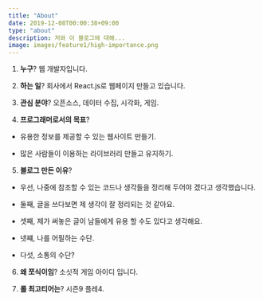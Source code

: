 ```yaml
---
title: "About"
date: 2019-12-08T00:00:38+09:00
type: "about"
description: 저와 이 블로그에 대해...
image: images/feature1/high-importance.png
---
```


1. **누구**? 웹 개발자입니다.

2. **하는 일**? 회사에서 React.js로 웹페이지 만들고 있습니다.

3. **관심 분야**? 오픈소스, 데이터 수집, 시각화, 게임.

4. **프로그래머로서의 목표**?

- 유용한 정보를 제공할 수 있는 웹사이트 만들기.

- 많은 사람들이 이용하는 라이브러리 만들고 유지하기.

5. **블로그 만든 이유**?

- 우선, 나중에 참조할 수 있는 코드나 생각들을 정리해 두어야 겠다고 생각했습니다.

- 둘째, 글을 쓰다보면 제 생각이 잘 정리되는 것 같아요.

- 셋째, 제가 써놓은 글이 남들에게 유용 할 수도 있다고 생각해요.

- 넷쨰, 나를 어필하는 수단.

- 다섯, 소통의 수단?

6. **왜 쪼식이임**? 소싯적 게임 아이디 입니다.

7. **롤 최고티어는**? 시즌9 플레4.